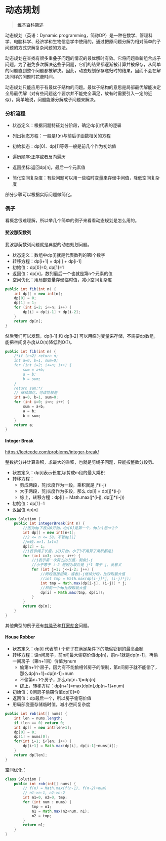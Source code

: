 # 动态规划

> [维基百科简述](https://zh.wikipedia.org/zh-sg/%E5%8A%A8%E6%80%81%E8%A7%84%E5%88%92)

动态规划（英语：Dynamic programming，简称DP）是一种在数学、管理科学、电脑科学、经济学和生物信息学中使用的，通过把原问题分解为相对简单的子问题的方式求解复杂问题的方法。

动态规划在查找有很多重叠子问题的情况的最优解时有效。它将问题重新组合成子问题。为了避免多次解决这些子问题，它们的结果都逐渐被计算并被保存，从简单的问题直到整个问题都被解决。因此，动态规划保存递归时的结果，因而不会在解决同样的问题时花费时间。

动态规划只能应用于有最优子结构的问题。最优子结构的意思是局部最优解能决定全局最优解（对有些问题这个要求并不能完全满足，故有时需要引入一定的近似）。简单地说，问题能够分解成子问题来解决。

### 分析流程

- 状态定义：根据问题特征划分阶段，确定dp[i]代表的逻辑

- 列出状态方程：一般是f(n)与前后子函数相关的方程

- 初始状态：dp[0]、dp[1]等等一般是前几个作为初始值

- 遍历顺序:正序或者反向遍历

- 返回坐标:返回dp[n]，最后一个元素值

- 简化空间复杂度：有些问题可以用一些临时变量来存储中间值，降低空间复杂度

部分步骤可以根据实际问题做简化。

### 例子

看概念很难理解，所以举几个简单的例子来看看动态规划是怎么用的。

#### 斐波那契数列

斐波那契数列问题就是典型的动态规划问题。

- 状态定义：数组中dp[i]就是代表数列的第i个数字
- 转移方程：dp[i+1] = dp[i] + dp[i-1]
- 初始值：dp[0]=0, dp[1]=1
- 返回值：dp[n]，数列最后一个也就是第n个元素的值
- 空间优化：用局部变量存储临时值，减小空间复杂度

```java
public int fib(int n) {
    int dp[] = new int[n];
    dp[0] = 0;
    dp[1] = 1;
    for (int i=2; i<=n; i++) {
        dp[i] = dp[i-1] + dp[i-2];
    }
    return dp[n];
}
```

然后我们可以发现，dp[i-1] 和 dp[i-2] 可以用临时变量来存储，不需要dp数组，能把空间复杂度从O(n)降低到O(1)。

```java
public int fib(int n) {
    /*if (n<2) return n;
    int a=0, b=1, sum=0;
    for (int i=2; i<=n; i++) {
        sum = a+b;
        a = b;
        b = sum;
    }
    return sum;*/
    // 继续简化，可读性较差
    int a=0, b=1, sum=0;
    for (int i=0; i<n; i++) {
        sum = a+b;
        a = b;
        b = sum;
    }
    return a;
}
```

#### Integer Break

https://leetcode.com/problems/integer-break/

整数拆分并计算乘积，求最大的乘积，也就是剪绳子问题，只能按整数分段剪。

- 状态定义：dp[i]表示长度为i剪成m段的最大乘积
- 转移方程：
    - 剪成两段，剪j长度作为一段，乘积就是 j*(i-j)
    - 大于两段，剪j长度作为多段，那么 dp[i] = dp[j]*(i-j)
    - 综上，转移方程：dp[i] = Math.max(j*(i-j), dp[j]*(i-j))
- 初始值：dp[1]=1
- 返回值 dp[n]

```java
class Solution {
    public int integerBreak(int n) {
        //因为dp下表从0开始，dp[0]是第一个，dp[n]是n+1个
        int dp[] = new int[n+1];
        //2 <= n <= 58，不管dp[1]
        //m段，m>1，1x1=1
        dp[2] = 1;
        //i表示绳子长度，从3开始，小于3不用算了乘积都是1
        for (int i=3; i<=n; i++) {
            //j表示第一次剪去的长度，剩余i-j
            //小于等于 i-2 是因为最后是 j*1 等于 j，没意义
            for (int j=1; j<=i-2; j++) {
                //两段直接相乘，或者i-j继续分段，比较取最大值
                //int tmp = Math.max(dp[i-j]*j, (i-j)*j);
                int tmp = Math.max(dp[i-j], (i-j)) * j;
                //和前一个dp比较取最大值
                dp[i] = Math.max(tmp, dp[i]);
            }
        }
        return dp[n];
    }
}
```

其他典型的例子还有[剪绳子](https://leetcode.cn/problems/jian-sheng-zi-lcof/solution/mian-shi-ti-14-i-jian-sheng-zi-tan-xin-si-xiang-by/)和[打家劫舍](https://leetcode.com/problems/house-robber/)问题。

#### House Robber

- 状态定义：dp[i] 代表前 i 个房子在满足条件下的能偷窃到的最高金额
- 转移方程：设n间房子，前n间最大偷窃价值dp[n]，前n-1就是dp[n-1]，再偷一间房子（第n+1间）价值为num
    - 偷第n+1个房子，因为有不能偷相邻房子的限制，第n间房子就不能偷了，那么dp[n+1]=dp[n-1]+num
    - 不偷第n+1个房子，那么dp[n+1]=dp[n]
    - 综上，转移方程：dp[n+1]=max(dp[n],dp[n−1]+num)
- 初始值：0间房子偷窃价值dp[0]=0
- 返回值：dp最后一个，所以房子偷窃价值
- 用局部变量存储临时值，减小空间复杂度

```java
public int rob(int[] nums) {
    int len = nums.length;
    if (len == 0) return 0;
    int dp[] = new int[len+1];
    dp[0] = 0;
    dp[1] = nums[0];
    for(int i=1; i<len; i++) {
        dp[i+1] = Math.max(dp[i], dp[i-1]+nums[i]);
    }
    return dp[len];
}
```

空间优化：

```java
class Solution {
    public int rob(int[] nums) {
        // f(n) = Math.max(f(n-1), f(n-2)+num)
        // n1->n-1, n2->n-2
        int n1=0, n2=0, tmp;
        for (int num : nums) {
            tmp = n1;
            n1 = Math.max(n2+num, n1);
            n2 = tmp;
        }
        return n1;
    }
}
```
